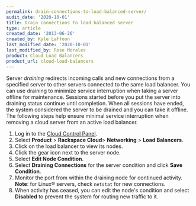 ```yaml
---
permalink: drain-connections-to-load-balanced-server/
audit_date: '2020-10-01'
title: Drain connections to load balanced server
type: article
created_date: '2013-06-26'
created_by: Kyle Laffoon
last_modified_date: '2020-10-01'
last_modified_by: Rose Morales
product: Cloud Load Balancers
product_url: cloud-load-balancers
---
```


Server *draining* redirects incoming calls and new connections from
a specified server to other servers connected to the same load balancer.
You can use draining to minimize service interruption when taking a server offline
for maintenance. Sessions started before you put the server into draining status
continue until completion.  When all sessions have ended, the system considered the server
to be drained and you can take it offline. The following steps help ensure
minimal service interruption when removing a cloud server from an active load
balancer.

1. Log in to the [Cloud Control Panel](https://login.rackspace.com/).
2. Select **Product** > **Rackspace Cloud**> **Networking** > **Load
   Balancers**.
3. Click on the load balancer to view its nodes.
4. Click the gear icon next to the server node.
5. Select **Edit Node Condition**.
6. Select **Draining Connections** for the server condition and click **Save
   Condition**.
7. Monitor the port from within the draining node for continued activity.
   **Note**: for Linux&reg; servers, check `netstat` for new connections.
8. When activity has ceased, you can edit the node's condition
   and select **Disabled** to prevent the system for routing new traffic to it.
